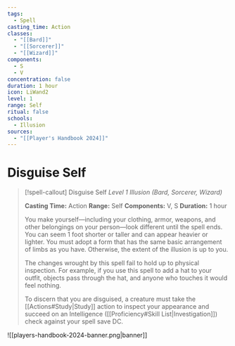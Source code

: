```yaml
---
tags:
  - Spell
casting_time: Action
classes:
  - "[[Bard]]"
  - "[[Sorcerer]]"
  - "[[Wizard]]"
components:
  - S
  - V
concentration: false
duration: 1 hour
icon: LiWand2
level: 1
range: Self
ritual: false
schools:
  - Illusion
sources:
  - "[[Player's Handbook 2024]]"
---
```


# Disguise Self

>[!spell-callout] Disguise Self
>_Level 1 Illusion (Bard, Sorcerer, Wizard)_
>
>**Casting Time:** Action
>**Range:** Self
>**Components:** V, S
>**Duration:** 1 hour
>
>You make yourself—including your clothing, armor, weapons, and other belongings on your person—look different until the spell ends. You can seem 1 foot shorter or taller and can appear heavier or lighter. You must adopt a form that has the same basic arrangement of limbs as you have. Otherwise, the extent of the illusion is up to you.
>
>The changes wrought by this spell fail to hold up to physical inspection. For example, if you use this spell to add a hat to your outfit, objects pass through the hat, and anyone who touches it would feel nothing.
>
>To discern that you are disguised, a creature must take the [[Actions#Study\|Study]] action to inspect your appearance and succeed on an Intelligence ([[Proficiency#Skill List\|Investigation]]) check against your spell save DC.


![[players-handbook-2024-banner.png|banner]]
